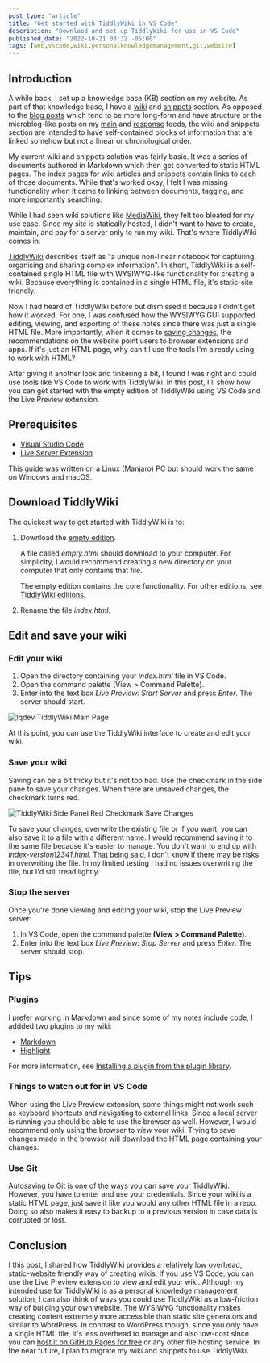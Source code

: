 ```yaml
---
post_type: "article" 
title: "Get started with TiddlyWiki in VS Code"
description: "Downlaod and set up TiddlyWiki for use in VS Code"
published_date: "2022-10-21 08:32 -05:00"
tags: [web,vscode,wiki,personalknowledgemanagement,git,website]
---
```


## Introduction

A while back, I set up a knowledge base (KB) section on my website. As part of that knowledge base, I have a [wiki](/resources/wiki) and [snippets](/resources/snippets) section. As opposed to the [blog posts](/posts) which tend to be more long-form and have structure or the microblog-like posts on my [main](/notes) and [response](/responses) feeds, the wiki and snippets section are intended to have self-contained blocks of information that are linked somehow but not a linear or chronological order. 

My current wiki and snippets solution was fairly basic. It was a series of documents authored in Markdown which then get converted to static HTML pages. The index pages for wiki articles and snippets contain links to each of those documents. While that's worked okay, I felt I was missing functionality when it came to linking between documents, tagging, and more importantly searching. 

While I had seen wiki solutions like [MediaWiki](https://www.mediawiki.org/wiki/MediaWiki), they felt too bloated for my use case. Since my site is statically hosted, I didn't want to have to create, maintain, and pay for a server only to run my wiki. That's where TiddlyWiki comes in.

[TiddlyWiki](https://tiddlywiki.com/) describes itself as "a unique non-linear notebook for capturing, organising and sharing complex information". In short, TiddlyWiki is a self-contained single HTML file with WYSIWYG-like functionality for creating a wiki. Because everything is contained in a single HTML file, it's static-site friendly. 

Now I had heard of TiddlyWiki before but dismissed it because I didn't get how it worked. For one, I was confused how the WYSIWYG GUI supported editing, viewing, and exporting of these notes since there was just a single HTML file. More importantly, when it comes to [saving changes](https://tiddlywiki.com/#Saving), the recommendations on the website point users to browser extensions and apps. If it's just an HTML page, why can't I use the tools I'm already using to work with HTML? 

After giving it another look and tinkering a bit, I found I was right and could use tools like VS Code to work with TiddlyWiki. In this post, I'll show how you can get started with the empty edition of TiddlyWiki using VS Code and the Live Preview extension.  

## Prerequisites

- [Visual Studio Code](https://code.visualstudio.com/#alt-downloads)
- [Live Server Extension](https://marketplace.visualstudio.com/items?itemName=ms-vscode.live-server)

This guide was written on a Linux (Manjaro) PC but should work the same on Windows and macOS.

## Download TiddlyWiki

The quickest way to get started with TiddlyWiki is to: 

1. Download the [empty edition](https://tiddlywiki.com/#Empty%20Edition). 

    A file called *empty.html* should download to your computer. For simplicity, I would recommend creating a new directory on your computer that only contains that file.

    The empty edition contains the core functionality. For other editions, see [TiddlyWiki editions](https://tiddlywiki.com/#Editions).

1.  Rename the file *index.html*.

## Edit and save your wiki

### Edit your wiki

1. Open the directory containing your *index.html* file in VS Code.
1. Open the command palette (View > Command Palette).
1. Enter into the text box *Live Preview: Start Server* and press *Enter*. The server should start.

![lqdev TiddlyWiki Main Page](https://cdn.lqdev.tech/files/images/lqdev-tiddlywiki.png)

At this point, you can use the TiddlyWiki interface to create and edit your wiki.

### Save your wiki

Saving can be a bit tricky but it's not too bad. Use the checkmark in the side pane to save your changes. When there are unsaved changes, the checkmark turns red. 

![TiddlyWiki Side Panel Red Checkmark Save Changes](https://cdn.lqdev.tech/files/images/tiddlywiki-save-changes.png)

To save your changes, overwrite the existing file or if you want, you can also save it to a file with a different name. I would recommend saving it to the same file because it's easier to manage. You don't want to end up with *index-version12341.html*. That being said, I don't know if there may be risks in overwriting the file. In my limited testing I had no issues overwriting the file, but I'd still tread lightly.

### Stop the server

Once you're done viewing and editing your wiki, stop the Live Preview server:

1. In VS Code, open the command palette **(View > Command Palette)**.
1. Enter into the text box *Live Preview: Stop Server* and press *Enter*. The server should stop.

## Tips

### Plugins

I prefer working in Markdown and since some of my notes include code, I addded two plugins to my wiki:

- [Markdown](https://tiddlywiki.com/#Markdown%20Plugin)
- [Highlight](https://tiddlywiki.com/#Highlight%20Plugin)

For more information, see [Installing a plugin from the plugin library](https://tiddlywiki.com/#Installing%20a%20plugin%20from%20the%20plugin%20library).

### Things to watch out for in VS Code

When using the Live Preview extension, some things might not work such as keyboard shortcuts and navigating to external links. Since a local server is running you should be able to use the browser as well. However, I would recommend only using the browser to *view* your wiki. Trying to save changes made in the browser will download the HTML page containing your changes. 

### Use Git

Autosaving to Git is one of the ways you can save your TiddlyWiki. However, you have to enter and use your credentials. Since your wiki is a static HTML page, just save it like you would any other HTML file in a repo. Doing so also makes it easy to backup to a previous version in case data is corrupted or lost. 

## Conclusion

I this post, I shared how TiddlyWiki provides a relatively low overhead, static-website friendly way of creating wikis. If you use VS Code, you can use the Live Preview extension to view and edit your wiki. Although my intended use for TiddlyWiki is as a personal knowledge management solution, I can also think of ways you could use TiddlyWiki as a low-friction way of building your own website. The WYSIWYG functionality makes creating content extremely more accessible than static site generators and similar to WordPress. In contrast to WordPress though, since you only have a single HTML file, it's less overhead to manage and also low-cost since you can [host it on GitHub Pages for free](https://nesslabs.com/tiddlywiki-static-website-generator) or any other file hosting service. In the near future, I plan to migrate my wiki and snippets to use TiddlyWiki. 